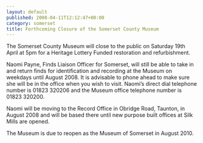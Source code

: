 ```yaml
---
layout: default
published: 2008-04-11T12:12:47+00:00
category: somerset
title: Forthcoming Closure of the Somerset County Museum
---
```

The Somerset County Museum will close to the public on Saturday 19th April at 5pm for a Heritage Lottery Funded restoration and refurbishment.

Naomi Payne, Finds Liaison Officer for Somerset, will still be able to take in and return finds for identification and recording at the Museum on weekdays until August 2008. It is advisable to phone ahead to make sure she will be in the office when you wish to visit. Naomi’s direct dial telephone number is 01823 320206 and the Museum office telephone number is 01823 320200.

Naomi will be moving to the Record Office in Obridge Road, Taunton, in August 2008 and will be based there until new purpose built offices at Silk Mills are opened.

The Museum is due to reopen as the Museum of Somerset in August 2010.
